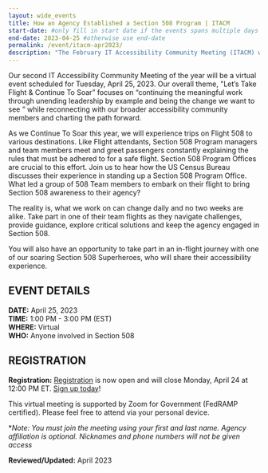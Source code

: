 ```yaml
---
layout: wide_events
title: How an Agency Established a Section 508 Program | ITACM
start-date: #only fill in start date if the events spans multiple days
end-date: 2023-04-25 #otherwise use end-date
permalink: /event/itacm-apr2023/
description: "The February IT Accessibility Community Meeting (ITACM) will be held on Tuesday, April 25, 2023."
---
```

Our second IT Accessibility Community Meeting of the year will be a virtual event scheduled for Tuesday, April 25, 2023. Our overall theme, "Let’s Take Flight  & Continue To Soar” focuses on “continuing the meaningful work through unending leadership by example and being the change we want to see ” while reconnecting with our broader accessibility community members and charting the path forward. 

As we Continue To Soar this year, we will experience trips on Flight 508 to various destinations.  Like Flight attendants, Section 508 Program managers and team members meet and greet passengers constantly explaining the rules that must be adhered to for a safe flight.  Section 508 Program Offices are crucial to this effort.  Join us to hear how the US Census Bureau discusses their experience in standing up a Section 508 Program Office.  What led a group of 508 Team members to embark on their flight to bring Section 508 awareness to their agency?

The reality is, what we work on can change daily and no two weeks are alike.  Take part in one of their team flights as they navigate challenges, provide guidance, explore critical solutions and keep the agency engaged in Section 508.

You will also have an opportunity to take part in an in-flight journey with one of our soaring Section 508 Superheroes, who will share their accessibility experience.

## EVENT DETAILS
**DATE:** April 25, 2023  
**TIME:** 1:00 PM - 3:00 PM (EST)  
**WHERE:** Virtual  
**WHO:** Anyone involved in Section 508  

## REGISTRATION
**Registration:** [Registration][1] is now open and will close Monday, April 24 at 12:00 PM ET. [Sign up today][1]! 
 
This virtual meeting is supported by Zoom for Government (FedRAMP certified). Please feel free to attend via your personal device.

**Note: You must join the meeting using your first and last name. Agency affiliation is optional. Nicknames and phone numbers will not be given access*

**Reviewed/Updated:** April 2023

[1]: https://feedback.gsa.gov/jfe/form/SV_bejdlte7P5LpoBE